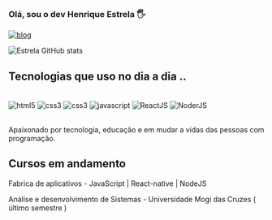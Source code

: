 ### Olá, sou o dev Henrique Estrela 🖐️

[![blog](https://img.shields.io/badge/LinkedIn-0077B5?style=for-the-badge&logo=linkedin&logoColor=white)](https://www.linkedin.com/in/henrique-e-499784140/)

![Estrela GitHub stats](https://github-readme-stats.vercel.app/api?username=DevEstrela&show_icons=true&theme=radical)


## Tecnologias que uso no dia a dia ..

<div style="display: inline_block"><br/>

<img align="center" alt="html5" src="https://img.shields.io/badge/HTML5-E34F26?style=for-the-badge&logo=html5&logoColor=white">
<img align="center" alt="css3" src="https://img.shields.io/badge/CSS3-1572B6?style=for-the-badge&logo=css3&logoColor=white">
<img align="center" alt="css3" src="https://img.shields.io/badge/React_Native-20232A?style=for-the-badge&logo=react&logoColor=61DAFB">
<img align="center" alt="javascript" src="https://img.shields.io/badge/JavaScript-F7DF1E?style=for-the-badge&logo=javascript&logoColor=black">
<img align="center" alt="ReactJS" src="https://img.shields.io/badge/React-20232A?style=for-the-badge&logo=react&logoColor=61DAFB">
<img align="center" alt="NoderJS" src="https://img.shields.io/badge/Node.js-43853D?style=for-the-badge&logo=node.js&logoColor=white">

</div><br/>

Apaixonado por tecnologia, educação e em mudar a vidas das pessoas com programação.

## Cursos em andamento
Fabrica de aplicativos - JavaScript | React-native | NodeJS

Análise e desenvolvimento de Sistemas - Universidade Mogi das Cruzes ( último semestre )



